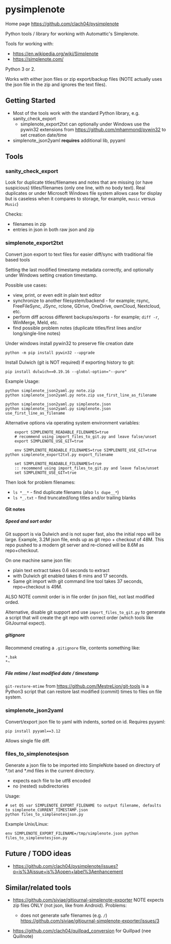 # pysimplenote

Home page https://github.com/clach04/pysimplenote

Python tools / library for working with Automattic's Simplenote.

Tools for working with:

  * https://en.wikipedia.org/wiki/Simplenote
  * https://simplenote.com/

Python 3 or 2.

Works with either json files or zip export/backup files (NOTE actually uses the json file in the zip and ignores the text files).

## Getting Started

  * Most of the tools work with the standard Python library, e.g. sanity_check_export
      * simplenote_export2txt can optionally under Windows use the pywin32 extensions from https://github.com/mhammond/pywin32 to set creation date/time
  * simplenote_json2yaml **requires** additional lib, pyyaml

## Tools

### sanity_check_export

Look for duplicate titles/filenames and notes that are missing (or have suspicious) titles/filenames (only one line, with no body text).
Real duplicates or under Microsoft Windows file system allows case for display but is caseless when it compares to storage, for example, `music` versus `Music`)

Checks:

  * filenames in zip
  * entries in json in both raw json and zip

### simplenote_export2txt

Convert json export to text files for easier diff/sync with traditional file based tools

Setting the last modified timestamp metadata correctly, and optionally under Windows setting creation timestamp.

Possible use cases:

  * view, print, or even edit in plain text editor
  * synchronize to another filesystem/backend - for example; rsync, FreeFileSync, JSync, rclone, GDrive, OneDrive, ownCloud, Nextcloud, etc.
  * perform diff across different backups/exports - for example; `diff -r`, WinMerge, Meld, etc.
  * find possible problem notes (duplicate titles/first lines and/or long/single-line notes)

Under windows install pywin32 to preserve file creation date

    python -m pip install pywin32 --upgrade

Install Dulwich (git is NOT required) if exporting history to git:

    pip install dulwich==0.19.16 --global-option="--pure"

Example Usage:

    python simplenote_json2yaml.py note.zip
    python simplenote_json2yaml.py note.zip use_first_line_as_filename

    python simplenote_json2yaml.py simplenote.json
    python simplenote_json2yaml.py simplenote.json use_first_line_as_filename

Alternative options via operating system environment variables:

        export SIMPLENOTE_READABLE_FILENAMES=true
        # recommend using import_files_to_git.py and leave false/unset
        export SIMPLENOTE_USE_GIT=true

        env SIMPLENOTE_READABLE_FILENAMES=true SIMPLENOTE_USE_GIT=true python simplenote_export2txt.py export_filename

        set SIMPLENOTE_READABLE_FILENAMES=true
        :: recommend using import_files_to_git.py and leave false/unset
        set SIMPLENOTE_USE_GIT=true

Then look for problem filenames:

  * `ls *__*` - find duplicate filenams (also `ls dupe__*`)
  * `ls *_.txt` - find truncated/long titles and/or trailing blanks

#### Git notes

##### Speed and sort order

Git support is via Dulwich and is not super fast, also the initial repo will be large.
Example, 3.2M json file, ends up as git repo + checkout of 48M. This repo pushed to a modern git server and re-cloned will be 8.6M as repo+checkout.

On one machine same json file:
  * plain text extract takes 0.6 seconds to extract
  * with Dulwich git enabled takes 6 mins and 17 seconds.
  * Same git import with git command line tool takes 37 seconds, repo+checkout is 49M.

ALSO NOTE commit order is in file order (in json file), not last modified orded.

Alternative, disable git support and use `import_files_to_git.py` to generate a script that will create the git repo with correct order (which tools like GitJournal expect).

##### gitignore

Recommend creating a `.gitignore` file, contents something like:

    *.bak
    *~

##### File mtime / last modified date / timestamp

`git-restore-mtime` from https://github.com/MestreLion/git-tools is a Python3 script that can restore last modified (commit) times to files on file system.


### simplenote_json2yaml

Convert/export json file to yaml with indents, sorted on id. Requires pyyaml:

    pip install pyyaml==3.12

Allows single file diff.

### files_to_simplenotesjson

Generate a json file to be imported into SimpleNote based on directory of *.txt and *.md files in the current directory.

  * expects each file to be utf8 encoded
  * no (nested) subdirectories

Usage:

    # set OS var SIMPLENOTE_EXPORT_FILENAME to output filename, defaults to simplenote_CURRENT_TIMESTAMP.json
    python files_to_simplenotesjson.py

Example Unix/Linux:

    env SIMPLENOTE_EXPORT_FILENAME=/tmp/simplenote.json python files_to_simplenotesjson.py

## Future / TODO ideas

  * https://github.com/clach04/pysimplenote/issues?q=is%3Aissue+is%3Aopen+label%3Aenhancement


## Similar/related tools

  * https://github.com/siviae/gitjournal-simplenote-exporter
    NOTE expects zip files ONLY (not json, like from Android).
    Problems:
      * does not generate safe filenames (e.g. `/`) https://github.com/siviae/gitjournal-simplenote-exporter/issues/3
   
  * https://github.com/clach04/quillpad_conversion for Quillpad (nee Quillnote)
